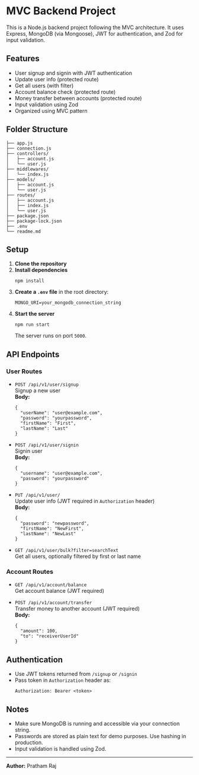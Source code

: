 # MVC Backend Project

This is a Node.js backend project following the MVC architecture. It uses Express, MongoDB (via Mongoose), JWT for authentication, and Zod for input validation.

## Features

- User signup and signin with JWT authentication
- Update user info (protected route)
- Get all users (with filter)
- Account balance check (protected route)
- Money transfer between accounts (protected route)
- Input validation using Zod
- Organized using MVC pattern

## Folder Structure

```
├── app.js
├── connection.js
├── controllers/
│   ├── account.js
│   └── user.js
├── middlewares/
│   └── index.js
├── models/
│   ├── account.js
│   └── user.js
├── routes/
│   ├── account.js
│   ├── index.js
│   └── user.js
├── package.json
├── package-lock.json
├── .env
└── readme.md
```

## Setup

1. **Clone the repository**
2. **Install dependencies**
   ```
   npm install
   ```
3. **Create a `.env` file** in the root directory:
   ```
   MONGO_URI=your_mongodb_connection_string
   ```
4. **Start the server**
   ```
   npm run start
   ```
   The server runs on port `5000`.

## API Endpoints

### User Routes

- `POST /api/v1/user/signup`  
  Signup a new user  
  **Body:**  
  ```
  {
    "userName": "user@example.com",
    "password": "yourpassword",
    "firstName": "First",
    "lastName": "Last"
  }
  ```

- `POST /api/v1/user/signin`  
  Signin user  
  **Body:**  
  ```
  {
    "username": "user@example.com",
    "password": "yourpassword"
  }
  ```

- `PUT /api/v1/user/`  
  Update user info (JWT required in `Authorization` header)  
  **Body:**  
  ```
  {
    "password": "newpassword",
    "firstName": "NewFirst",
    "lastName": "NewLast"
  }
  ```

- `GET /api/v1/user/bulk?filter=searchText`  
  Get all users, optionally filtered by first or last name

### Account Routes

- `GET /api/v1/account/balance`  
  Get account balance (JWT required)

- `POST /api/v1/account/transfer`  
  Transfer money to another account (JWT required)  
  **Body:**  
  ```
  {
    "amount": 100,
    "to": "receiverUserId"
  }
  ```

## Authentication

- Use JWT tokens returned from `/signup` or `/signin`
- Pass token in `Authorization` header as:  
  ```
  Authorization: Bearer <token>
  ```

## Notes

- Make sure MongoDB is running and accessible via your connection string.
- Passwords are stored as plain text for demo purposes. Use hashing in production.
- Input validation is handled using Zod.

---

**Author:** Pratham Raj